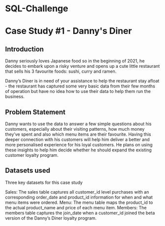 # SQL-Challenge 
# Case Study #1 - Danny's Diner
## Introduction
Danny seriously loves Japanese food so in the beginning of 2021, he decides to embark upon a risky venture and opens up a cute little restaurant that sells his 3 favourite foods: sushi, curry and ramen.

Danny’s Diner is in need of your assistance to help the restaurant stay afloat - the restaurant has captured some very basic data from their few months of operation but have no idea how to use their data to help them run the business.

## Problem Statement
Danny wants to use the data to answer a few simple questions about his customers, especially about their visiting patterns, how much money they’ve spent and also which menu items are their favourite. Having this deeper connection with his customers will help him deliver a better and more personalised experience for his loyal customers. He plans on using these insights to help him decide whether he should expand the existing customer loyalty program.

## Datasets used
Three key datasets for this case study

Sales: The sales table captures all customer_id level purchases with an corresponding order_date and product_id information for when and what menu items were ordered.
Menu: The menu table maps the product_id to the actual product_name and price of each menu item.
Members: The members table captures the join_date when a customer_id joined the beta version of the Danny’s Diner loyalty program.

 
